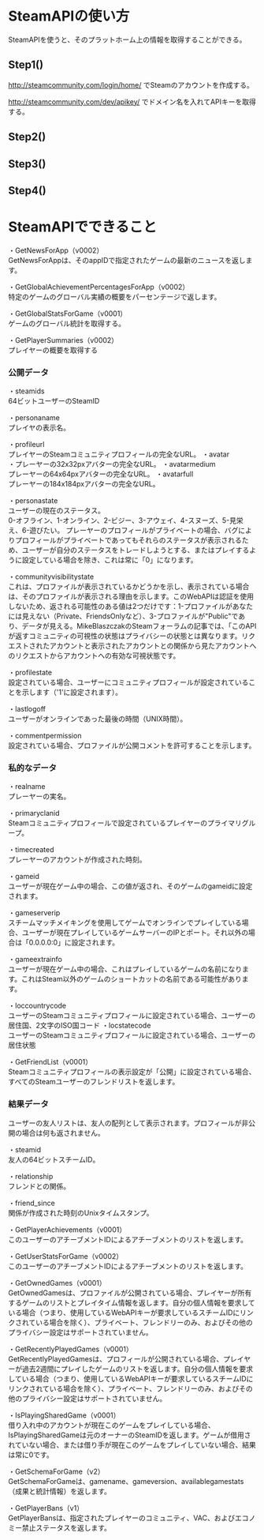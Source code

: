 # SteamAPIの使い方

SteamAPIを使うと、そのプラットホーム上の情報を取得することができる。

## Step1()

http://steamcommunity.com/login/home/ でSteamのアカウントを作成する。

http://steamcommunity.com/dev/apikey/ でドメイン名を入れてAPIキーを取得する。

## Step2()

## Step3()

## Step4()

# SteamAPIでできること

・GetNewsForApp（v0002）  
GetNewsForAppは、そのappIDで指定されたゲームの最新のニュースを返します。

・GetGlobalAchievementPercentagesForApp（v0002）  
特定のゲームのグローバル実績の概要をパーセンテージで返します。

・GetGlobalStatsForGame（v0001）  
ゲームのグローバル統計を取得する。

・GetPlayerSummaries（v0002）  
プレイヤーの概要を取得する

### 公開データ
・steamids  
64ビットユーザーのSteamID

・personaname  
プレイヤの表示名。

・profileurl  
プレイヤーのSteamコミュニティプロフィールの完全なURL。
・avatar  
・プレーヤーの32x32pxアバターの完全なURL。
・avatarmedium  
プレーヤーの64x64pxアバターの完全なURL。
・avatarfull  
プレーヤーの184x184pxアバターの完全なURL。

・personastate  
ユーザーの現在のステータス。  
0-オフライン、1-オンライン、2-ビジー、3-アウェイ、4-スヌーズ、5-見栄え、6-遊びたい。
プレーヤーのプロフィールがプライベートの場合、バグによりプロフィールがプライベートであってもそれらのステータスが表示されるため、ユーザーが自分のステータスをトレードしようとする、またはプレイするように設定している場合を除き、これは常に「0」になります。

・communityvisibilitystate  
これは、プロファイルが表示されているかどうかを示し、表示されている場合は、そのプロファイルが表示される理由を示します。このWebAPIは認証を使用しないため、返される可能性のある値は2つだけです：1-プロファイルがあなたには見えない（Private、FriendsOnlyなど）、3-プロファイルが"Public"であり、データが見える。MikeBlaszczakのSteamフォーラムの記事では、「このAPIが返すコミュニティの可視性の状態はプライバシーの状態とは異なります。リクエストされたアカウントと表示されたアカウントとの関係から見たアカウントへのリクエストからアカウントへの有効な可視状態です。

・profilestate  
設定されている場合、ユーザーにコミュニティプロフィールが設定されていることを示します（'1'に設定されます）。

・lastlogoff  
ユーザーがオンラインであった最後の時間（UNIX時間）。

・commentpermission  
設定されている場合、プロファイルが公開コメントを許可することを示します。

### 私的なデータ
・realname  
プレーヤーの実名。

・primaryclanid  
Steamコミュニティプロフィールで設定されているプレイヤーのプライマリグループ。

・timecreated  
プレーヤーのアカウントが作成された時刻。

・gameid  
ユーザーが現在ゲーム中の場合、この値が返され、そのゲームのgameidに設定されます。

・gameserverip  
スチームマッチメイキングを使用してゲームでオンラインでプレイしている場合、ユーザーが現在プレイしているゲームサーバーのIPとポート。それ以外の場合は「0.0.0.0:0」に設定されます。

・gameextrainfo  
ユーザーが現在ゲーム中の場合、これはプレイしているゲームの名前になります。これはSteam以外のゲームのショートカットの名前である可能性があります。

・loccountrycode  
ユーザーのSteamコミュニティプロフィールに設定されている場合、ユーザーの居住国、2文字のISO国コード
・locstatecode  
ユーザーのSteamコミュニティプロフィールに設定されている場合、ユーザーの居住状態

・GetFriendList（v0001）  
Steamコミュニティプロフィールの表示設定が「公開」に設定されている場合、すべてのSteamユーザーのフレンドリストを返します。

### 結果データ
ユーザーの友人リストは、友人の配列として表示されます。プロフィールが非公開の場合は何も返されません。

・steamid  
友人の64ビットスチームID。

・relationship  
フレンドとの関係。

・friend_since  
関係が作成された時刻のUnixタイムスタンプ。

・GetPlayerAchievements（v0001）  
このユーザーのアチーブメントIDによるアチーブメントのリストを返します。

・GetUserStatsForGame（v0002）  
このユーザーのアチーブメントIDによるアチーブメントのリストを返します。

・GetOwnedGames（v0001）  
GetOwnedGamesは、プロファイルが公開されている場合、プレイヤーが所有するゲームのリストとプレイタイム情報を返します。自分の個人情報を要求している場合（つまり、使用しているWebAPIキーが要求しているスチームIDにリンクされている場合を除く）、プライベート、フレンドリーのみ、およびその他のプライバシー設定はサポートされていません。

・GetRecentlyPlayedGames（v0001）  
GetRecentlyPlayedGamesは、プロフィールが公開されている場合、プレイヤーが過去2週間にプレイしたゲームのリストを返します。自分の個人情報を要求している場合（つまり、使用しているWebAPIキーが要求しているスチームIDにリンクされている場合を除く）、プライベート、フレンドリーのみ、およびその他のプライバシー設定はサポートされていません。

・IsPlayingSharedGame（v0001）  
借り入れ中のアカウントが現在このゲームをプレイしている場合、IsPlayingSharedGameは元のオーナーのSteamIDを返します。ゲームが借用されていない場合、または借り手が現在このゲームをプレイしていない場合、結果は常に0です。

・GetSchemaForGame（v2）  
GetSchemaForGameは、gamename、gameversion、availablegamestats（成果と統計情報）を返します。

・GetPlayerBans（v1）  
GetPlayerBansは、指定されたプレイヤーのコミュニティ、VAC、およびエコノミー禁止ステータスを返します。


